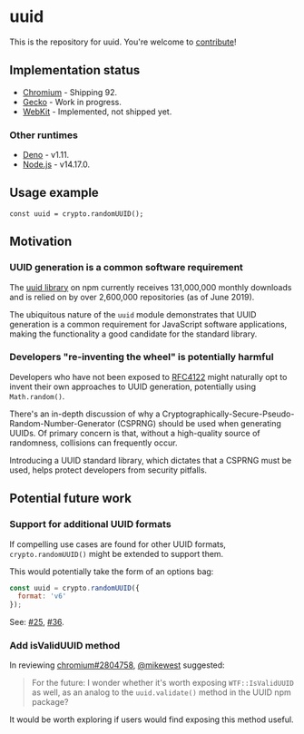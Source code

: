 # uuid

This is the repository for uuid. You're welcome to
[contribute](CONTRIBUTING.md)!

## Implementation status

 * [Chromium](https://bugs.chromium.org/p/chromium/issues/detail?id=1197594) - Shipping 92.
 * [Gecko](https://bugzilla.mozilla.org/show_bug.cgi?id=1723674) - Work in progress.
 * [WebKit](https://bugs.webkit.org/show_bug.cgi?id=229240) - Implemented, not shipped yet.

### Other runtimes

* [Deno](https://github.com/denoland/deno/pull/10848) - v1.11.
* [Node.js](https://github.com/nodejs/node/pull/36729) - v14.17.0.

## Usage example

```JS
const uuid = crypto.randomUUID();
```
## Motivation

### UUID generation is a common software requirement

The <a href="https://www.npmjs.com/package/uuid">uuid library</a> on npm
currently receives 131,000,000 monthly downloads and is relied on by over
2,600,000 repositories (as of June 2019).

The ubiquitous nature of the `uuid` module demonstrates that UUID generation is a common
requirement for JavaScript software applications, making the functionality a good candidate for the
standard library.
### Developers "re-inventing the wheel" is potentially harmful

Developers who have not been exposed to [RFC4122](https://www.rfc-editor.org/rfc/rfc4122) might naturally opt to invent their own approaches
to UUID generation, potentially using `Math.random()`.

There's an in-depth discussion of why a Cryptographically-Secure-Pseudo-Random-Number-Generator
(CSPRNG) should be used when generating UUIDs. Of primary concern is that, without a high-quality source
of randomness, collisions can frequently occur.

Introducing a UUID standard library, which dictates that a CSPRNG must be used, helps protect developers from security pitfalls.

## Potential future work

### Support for additional UUID formats

If compelling use cases are found for other UUID formats, `crypto.randomUUID()`
might be extended to support them.

This would potentially take the form of an options bag:

```js
const uuid = crypto.randomUUID({
  format: 'v6'
});
```

See: [#25](https://github.com/WICG/uuid/issues/25),
[#36](https://github.com/WICG/uuid/issues/36).

### Add isValidUUID method

In reviewing [chromium#2804758](https://chromium-review.googlesource.com/c/chromium/src/+/2804758), [@mikewest](https://github.com/mikewest) suggested:

> For the future: I wonder whether it's worth exposing `WTF::IsValidUUID` as well, as an analog to the `uuid.validate()` method in the UUID npm package?

It would be worth exploring if users would find exposing this method useful.
